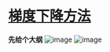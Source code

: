# [梯度下降方法](https://github.com/iLovEing/notebook/issues/16)

**先给个大纲**
![image](https://user-images.githubusercontent.com/109459299/224757773-4bb2024a-0c5d-410d-b404-3236bed92190.png)
![image](https://user-images.githubusercontent.com/109459299/224757900-bd0f2ff1-6d51-44a5-8cf4-a8e8b97d402e.png)

